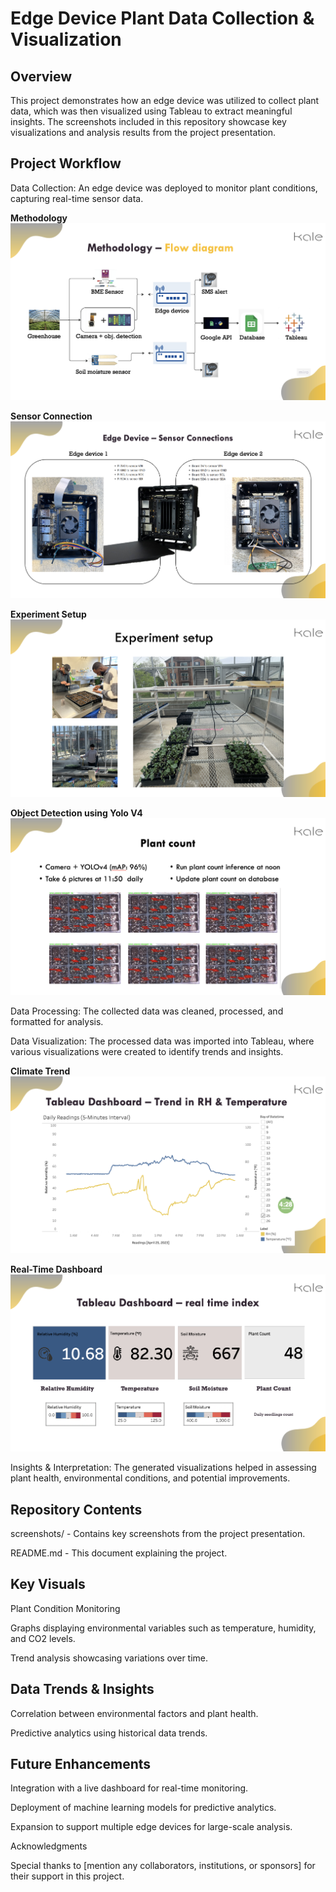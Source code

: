 # Edge Device Plant Data Collection & Visualization

## Overview

This project demonstrates how an edge device was utilized to collect plant data, which was then visualized using Tableau to extract meaningful insights. The screenshots included in this repository showcase key visualizations and analysis results from the project presentation.

## Project Workflow

Data Collection: An edge device was deployed to monitor plant conditions, capturing real-time sensor data.

**Methodology**
![methodology](methodology.png)

**Sensor Connection**
![sensor-connection](edge_device.png)

**Experiment Setup**
![experiment-setup](experiment_setup.png)

**Object Detection using Yolo V4**
![object-detection](object_detection.png)

Data Processing: The collected data was cleaned, processed, and formatted for analysis.

Data Visualization: The processed data was imported into Tableau, where various visualizations were created to identify trends and insights.

**Climate Trend**
![climate-trend](data_overtime.png)

**Real-Time Dashboard**
![realtime-dashboard](realtime_dashboard.png)

Insights & Interpretation: The generated visualizations helped in assessing plant health, environmental conditions, and potential improvements.

## Repository Contents

screenshots/ - Contains key screenshots from the project presentation.

README.md - This document explaining the project.

## Key Visuals

Plant Condition Monitoring

Graphs displaying environmental variables such as temperature, humidity, and CO2 levels.

Trend analysis showcasing variations over time.

## Data Trends & Insights

Correlation between environmental factors and plant health.

Predictive analytics using historical data trends.

## Future Enhancements

Integration with a live dashboard for real-time monitoring.

Deployment of machine learning models for predictive analytics.

Expansion to support multiple edge devices for large-scale analysis.

Acknowledgments

Special thanks to [mention any collaborators, institutions, or sponsors] for their support in this project.
